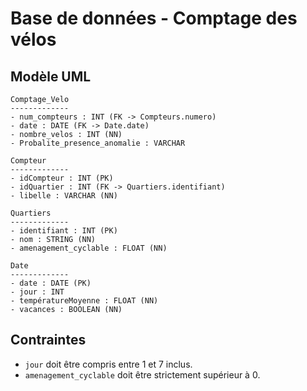 # Base de données - Comptage des vélos

## Modèle UML

```plaintext
Comptage_Velo
-------------
- num_compteurs : INT (FK -> Compteurs.numero)
- date : DATE (FK -> Date.date)
- nombre_velos : INT (NN)
- Probalite_presence_anomalie : VARCHAR

Compteur
-------------
- idCompteur : INT (PK)
- idQuartier : INT (FK -> Quartiers.identifiant)
- libelle : VARCHAR (NN)

Quartiers
-------------
- identifiant : INT (PK)
- nom : STRING (NN)
- amenagement_cyclable : FLOAT (NN)

Date
-------------
- date : DATE (PK)
- jour : INT
- températureMoyenne : FLOAT (NN)
- vacances : BOOLEAN (NN)
```

## Contraintes

- `jour` doit être compris entre 1 et 7 inclus.
- `amenagement_cyclable` doit être strictement supérieur à 0.
